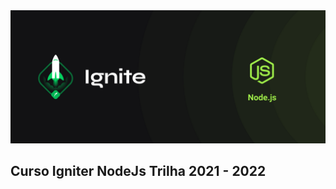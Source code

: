 <img src="./img/cover-node.js.png" alt="Trilha Ignite" >

## Curso Igniter NodeJs Trilha 2021 - 2022 
